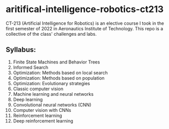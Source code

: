 # aritifical-intelligence-robotics-ct213
CT-213 (Artificial Intelligence for Robotics) is an elective course I took in the first semester of 2022 in Aeronautics Institute of Technology. This repo is a collective of the class' challenges and labs.

## Syllabus: 

1. Finite State Machines and Behavior Trees
2. Informed Search
3. Optimization: Methods based on local search
4. Optimization: Methods based on population
5. Optimization: Evolutionary strategies
6. Classic computer vision
7. Machine learning and neural networks
8. Deep learning
9. Convolutional neural networks (CNN)
10. Computer vision with CNNs
11. Reinforcement learning
12. Deep reinforcement learning
